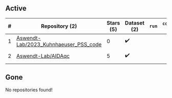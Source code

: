 ## Active
| # | Repository (2) | Stars (5) | Dataset (2) | `run` | `containers-run` | Last Modified |
| --- | --- | --- | --- | --- | --- | --- |
| 1 | [Aswendt-Lab/2023_Kuhnhaeuser_PSS_code](https://github.com/Aswendt-Lab/2023_Kuhnhaeuser_PSS_code) | 0 | :heavy_check_mark: |  |  | 2023-11-06 10:49:20+00:00 |
| 2 | [Aswendt-Lab/AIDAqc](https://github.com/Aswendt-Lab/AIDAqc) | 5 | :heavy_check_mark: |  |  | 2024-09-09 15:07:08+00:00 |

## Gone
No repositories found!
